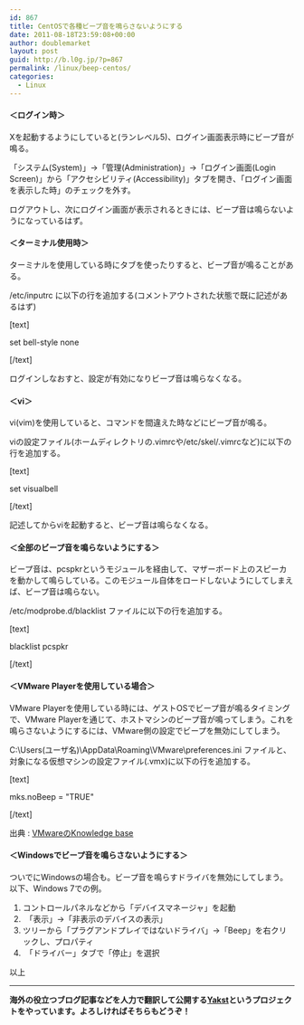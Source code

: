 ```yaml
---
id: 867
title: CentOSで各種ビープ音を鳴らさないようにする
date: 2011-08-18T23:59:08+00:00
author: doublemarket
layout: post
guid: http://b.l0g.jp/?p=867
permalink: /linux/beep-centos/
categories:
  - Linux
---
```


#### **＜ログイン時＞**

Xを起動するようにしていると(ランレベル5)、ログイン画面表示時にビープ音が鳴る。

「システム(System)」→「管理(Administration)」→「ログイン画面(Login Screen)」から「アクセシビリティ(Accessibility)」タブを開き、「ログイン画面を表示した時」のチェックを外す。

ログアウトし、次にログイン画面が表示されるときには、ビープ音は鳴らないようになっているはず。

#### **＜ターミナル使用時＞**

ターミナルを使用している時にタブを使ったりすると、ビープ音が鳴ることがある。

/etc/inputrc に以下の行を追加する(コメントアウトされた状態で既に記述があるはず)

[text]

set bell-style none

[/text]

ログインしなおすと、設定が有効になりビープ音は鳴らなくなる。

#### **＜vi＞**

vi(vim)を使用していると、コマンドを間違えた時などにビープ音が鳴る。

viの設定ファイル(ホームディレクトリの.vimrcや/etc/skel/.vimrcなど)に以下の行を追加する。

[text]

set visualbell

[/text]

記述してからviを起動すると、ビープ音は鳴らなくなる。

#### **＜全部のビープ音を鳴らないようにする＞**

ビープ音は、pcspkrというモジュールを経由して、マザーボード上のスピーカを動かして鳴らしている。このモジュール自体をロードしないようにしてしまえば、ビープ音は鳴らない。

/etc/modprobe.d/blacklist ファイルに以下の行を追加する。

[text]

blacklist pcspkr

[/text]

#### **＜VMware Playerを使用している場合＞**

VMware Playerを使用している時には、ゲストOSでビープ音が鳴るタイミングで、VMware Playerを通じて、ホストマシンのビープ音が鳴ってしまう。これを鳴らさないようにするには、VMware側の設定でビープを無効にしてしまう。

C:\Users\(ユーザ名)\AppData\Roaming\VMware\preferences.ini ファイルと、対象になる仮想マシンの設定ファイル(.vmx)に以下の行を追加する。

[text]

mks.noBeep = "TRUE"

[/text]

出典 : <a href="http://kb.vmware.com/kb/1664" target="_blank">VMwareのKnowledge base</a>

#### **＜Windowsでビープ音を鳴らさないようにする＞**

ついでにWindowsの場合も。ビープ音を鳴らすドライバを無効にしてしまう。以下、Windows 7での例。

  1. コントロールパネルなどから「デバイスマネージャ」を起動
  2.  「表示」→「非表示のデバイスの表示」
  3. ツリーから「プラグアンドプレイではないドライバ」→「Beep」を右クリックし、プロパティ
  4.  「ドライバー」タブで「停止」を選択

以上

* * *

**海外の役立つブログ記事などを人力で翻訳して公開する[Yakst](https://yakst.com/ja)というプロジェクトをやっています。よろしければそちらもどうぞ！**
